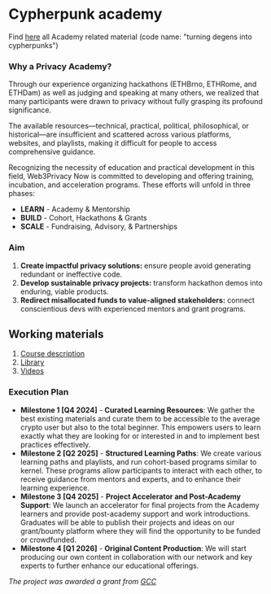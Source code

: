 # Cypherpunk academy

Find [here](https://cryptpad.fr/pad/#/2/pad/view/5MuVtRLsPPyvOUy+eF8zg5AKgjXkNiMV+nYLwmpYNVU/) all Academy related material (code name: "turning degens into cypherpunks")

### Why a Privacy Academy?

Through our experience organizing hackathons (ETHBrno, ETHRome, and ETHDam) as well as judging and speaking at many others, we realized that many participants were drawn to privacy without fully grasping its profound significance.

The available resources—technical, practical, political, philosophical, or historical—are insufficient and scattered across various platforms, websites, and playlists, making it difficult for people to access comprehensive guidance.

Recognizing the necessity of education and practical development in this field, Web3Privacy Now is committed to developing and offering training, incubation, and acceleration programs. These efforts will unfold in three phases:

- **LEARN** - Academy & Mentorship
- **BUILD** - Cohort, Hackathons & Grants
- **SCALE** - Fundraising, Advisory, & Partnerships

### Aim
1. **Create impactful privacy solutions:** ensure people avoid generating redundant or ineffective code.
2. **Develop sustainable privacy projects:** transform hackathon demos into enduring, viable products.
3. **Redirect misallocated funds to value-aligned stakeholders:** connect conscientious devs with experienced mentors and grant programs.

## Working materials

1. [Course description](https://github.com/web3privacy/cypherpunkacademy/blob/main/Course/Readme.md)
2. [Library](https://github.com/web3privacy/cypherpunkacademy/tree/main/Books)
3. [Videos](https://github.com/web3privacy/cypherpunkacademy/tree/main/Videos)

### Execution Plan

- **Milestone 1 [Q4 2024]** - **Curated Learning Resources**: We gather the best existing materials and curate them to be accessible to the average crypto user but also to the total beginner. This empowers users to learn exactly what they are looking for or interested in and to implement best practices effectively.
- **Milestone 2 [Q2 2025]** - **Structured Learning Paths**: We create various learning paths and playlists, and run cohort-based programs similar to kernel. These programs allow participants to interact with each other, to receive guidance from mentors and experts, and to enhance their learning experience.
- **Milestone 3 [Q4 2025]** - **Project Accelerator and Post-Academy Support**: We launch an accelerator for final projects from the Academy learners and provide post-academy support and work introductions. Graduates will be able to publish their projects and ideas on our grant/bounty platform where they will find the opportunity to be funded or crowdfunded.
- **Milestone 4 [Q1 2026]** - **Original Content Production**: We will start producing our own content in collaboration with our network and key experts to further enhance our educational offerings.

_The project was awarded a grant from [GCC](https://x.com/GCCofCommons)_


